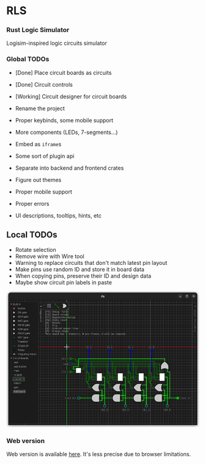 # RLS
### Rust Logic Simulator

Logisim-inspired logic circuits simulator

### Global TODOs

- [Done] Place circuit boards as circuits
- [Done] Circuit controls 
- [Working] Circuit designer for circuit boards

- Rename the project

- Proper keybinds, some mobile support

- More components (LEDs, 7-segments...)

- Embed as `iframe`s
- Some sort of plugin api
- Separate into backend and frontend crates
- Figure out themes
- Proper mobile support
- Proper errors

- UI descriptions, tooltips, hints, etc

## Local TODOs

- Rotate selection
- Remove wire with Wire tool
- Warning to replace circuits that don't match latest pin layout
- Make pins use random ID and store it in board data
- When copying pins, preserve their ID and design data
- Maybe show circuit pin labels in paste

![](progress_preview.png)

### Web version

Web version is available [here](https://ved-s.github.io/rls).
It's less precise due to browser limitations.